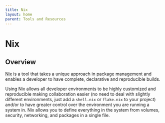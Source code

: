```yaml
---
title: Nix
layout: home
parent: Tools and Resources
---
```


# Nix

## Overview

[Nix](https://nixos.org) is a tool that takes a unique approach in package management and enables a developer to have complete, declarative and reproducible builds. 

Using Nix allows all developer environments to be highly customized and reproducible making collaboration easier (no need to deal with slightly different environments, just add a `shell.nix` or `flake.nix` to your project) and/or to have greater control over the environment you are running a system in. Nix allows you to define everything in the system from volumes, security, networking, and packages in a single file. 